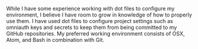 While I have some experience working with dot files to configure my environment, I believe I have room to grow in knowledge of how to properly use them. I have used dot files to configure project settings such as omniauth keys and secrets to keep them from being committed to my GitHub repositories. My preferred working environment consists of OSX, Atom, and Bash in combination with Git. 
